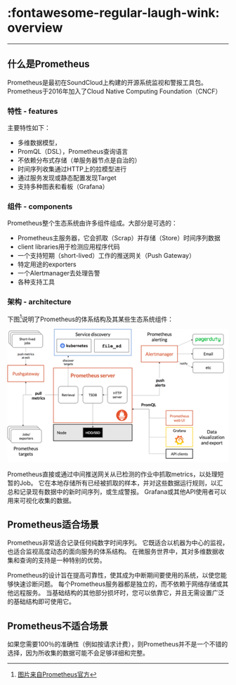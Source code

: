 # :fontawesome-regular-laugh-wink:  overview
---
## 什么是Prometheus
Prometheus是最初在SoundCloud上构建的开源系统监视和警报工具包。Prometheus于2016年加入了Cloud Native Computing Foundation（CNCF）
### 特性 - features

主要特性如下：

- 多维数据模型，
- PromQL（DSL），Prometheus查询语言
- 不依赖分布式存储（单服务器节点是自治的）
- 时间序列收集通过HTTP上的拉模型进行
- 通过服务发现或静态配置发现Target
- 支持多种图表和看板（Grafana）

### 组件 - components

Prometheus整个生态系统由许多组件组成。大部分是可选的：

- Prometheus主服务器，它会抓取（Scrap）并存储（Store）时间序列数据
- client libraries用于检测应用程序代码
- 一个支持短期（short-lived）工作的推送网关（Push Gateway）
- 特定用途的exporters
- 一个Alertmanager去处理告警
- 各种支持工具

### 架构 - architecture
下图[^1]说明了Prometheus的体系结构及其某些生态系统组件：

![prometheus](../../../assets/images/architecture.png)

Prometheus直接或通过中间推送网关从已检测的作业中抓取metrics，以处理短暂的Job。 它在本地存储所有已经被抓取的样本，并对这些数据运行规则，以汇总和记录现有数据中的新时间序列，或生成警报。 Grafana或其他API使用者可以用来可视化收集的数据。

## Prometheus适合场景

Prometheus非常适合记录任何纯数字时间序列。 它既适合以机器为中心的监视，也适合监视高度动态的面向服务的体系结构。 在微服务世界中，其对多维数据收集和查询的支持是一种特别的优势。

Prometheus的设计旨在提高可靠性，使其成为中断期间要使用的系统，以使您能够快速诊断问题。 每个Prometheus服务器都是独立的，而不依赖于网络存储或其他远程服务。 当基础结构的其他部分损坏时，您可以依靠它，并且无需设置广泛的基础结构即可使用它。

## Prometheus不适合场景

如果您需要100％的准确性（例如按请求计费），则Prometheus并不是一个不错的选择，因为所收集的数据可能不会足够详细和完整。 

[^1]: [图片来自Prometheus官方](https://prometheus.io/)